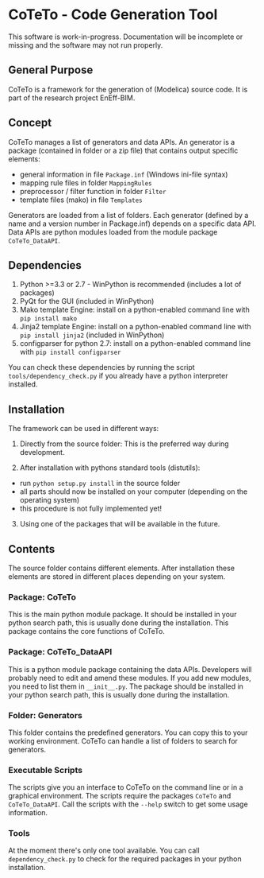 
CoTeTo - Code Generation Tool
=============================

This software is work-in-progress. Documentation will be incomplete or missing
and the software may not run properly.

General Purpose
---------------
CoTeTo is a framework for the generation of (Modelica) source  code. It is 
part of the research project EnEff-BIM.


Concept
-------
CoTeTo manages a list of generators and data APIs. An generator is a package
(contained in folder or a zip file) that contains output specific elements:

- general information in file `Package.inf` (Windows ini-file syntax)
- mapping rule files in folder `MappingRules`
- preprocessor / filter function in folder `Filter`
- template files (mako) in file `Templates`

Generators are loaded from a list of folders. Each generator (defined by a name
and a version number in Package.inf) depends on a specific data API. Data APIs
are python modules loaded from the module package `CoTeTo_DataAPI`.

Dependencies
------------
1. Python >=3.3 or 2.7 - WinPython is recommended (includes a lot of packages)
2. PyQt for the GUI (included in WinPython)
3. Mako template Engine:
   install on a python-enabled command line with `pip install mako`
4. Jinja2 template Engine:
   install on a python-enabled command line with `pip install jinja2`
   (included in WinPython)
5. configparser for python 2.7:
   install on a python-enabled command line with `pip install configparser`

You can check these dependencies by running the script
`tools/dependency_check.py` if you already have a python interpreter installed.

Installation
------------
The framework can be used in different ways:

1. Directly from the source folder:
This is the preferred way during development.

2. After installation with pythons standard tools (distutils):
  * run `python setup.py install` in the source folder
  * all parts should now be installed on your computer (depending on the
    operating system)
  * this procedure is not fully implemented yet!

3. Using one of the packages that will be available in the future.

Contents
--------
The source folder contains different elements. After installation these elements
are stored in different places depending on your system.

### Package: CoTeTo
This is the main python module package. It should be installed in your python
search path, this is usually done during the installation. This package contains
the core functions of CoTeTo.

### Package: CoTeTo_DataAPI
This is a python module package containing the data APIs. Developers will
probably need to edit and amend these modules. If you add new modules, you need
to list them in `__init__.py`. The package should be installed
in your python search path, this is usually done during the installation.

### Folder: Generators
This folder contains the predefined generators. You can copy this to your
working environment. CoTeTo can handle a list of folders to search for
generators.

### Executable Scripts
The scripts give you an interface to CoTeTo on the command line or in a graphical
environment. The scripts require the packages `CoTeTo` and `CoTeTo_DataAPI`. Call
the scripts with the `--help` switch to get some usage information.

### Tools
At the moment there's only one tool available. You can call
`dependency_check.py` to check for the required packages in your python
installation.
